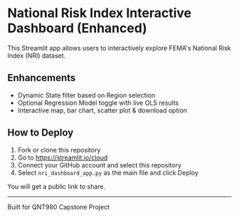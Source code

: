 # National Risk Index Interactive Dashboard (Enhanced)

This Streamlit app allows users to interactively explore FEMA's National Risk Index (NRI) dataset.

## Enhancements
- Dynamic State filter based on Region selection
- Optional Regression Model toggle with live OLS results
- Interactive map, bar chart, scatter plot & download option

## How to Deploy

1. Fork or clone this repository
2. Go to https://streamlit.io/cloud
3. Connect your GitHub account and select this repository
4. Select `nri_dashboard_app.py` as the main file and click Deploy

You will get a public link to share.

---

Built for QNT980 Capstone Project
